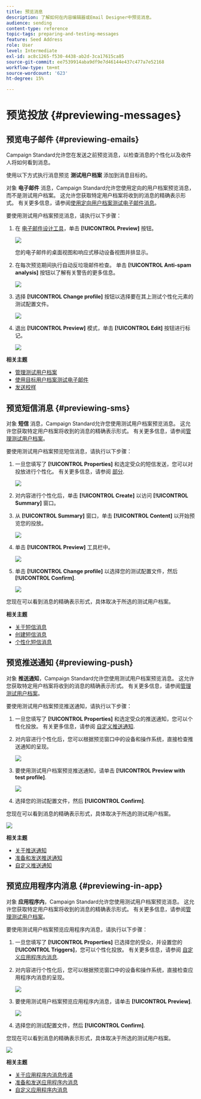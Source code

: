 ```yaml
---
title: 预览消息
description: 了解如何在内容编辑器或Email Designer中预览消息。
audience: sending
content-type: reference
topic-tags: preparing-and-testing-messages
feature: Seed Address
role: User
level: Intermediate
exl-id: ac8c1265-f530-4438-ab2d-3ca17615ca85
source-git-commit: ee7539914aba9df9e7d46144e437c477a7e52168
workflow-type: tm+mt
source-wordcount: '623'
ht-degree: 15%

---
```


# 预览投放 {#previewing-messages}

## 预览电子邮件 {#previewing-emails}

Campaign Standard允许您在发送之前预览消息，以检查消息的个性化以及收件人将如何看到消息。

使用以下方式执行消息预览 **测试用户档案** 添加到消息目标的。

对象 **电子邮件** 消息，Campaign Standard允许您使用定向的用户档案预览消息，而不是测试用户档案。 这允许您获取特定用户档案将收到的消息的精确表示形式。 有关更多信息，请参阅[使用定向用户档案测试电子邮件消息](../../sending/using/testing-messages-using-target.md)。

要使用测试用户档案预览消息，请执行以下步骤：

1. 在 [电子邮件设计工具](../../designing/using/designing-content-in-adobe-campaign.md)，单击 **[!UICONTROL Preview]** 按钮。

   ![](assets/sending_preview.png)

   您的电子邮件的桌面视图和响应式移动设备视图并排显示。

1. 在每次预览期间执行自动反垃圾邮件检查。 单击 **[!UICONTROL Anti-spam analysis]** 按钮以了解有关警告的更多信息。

   ![](assets/sending_anti-spam_analysis.png)

1. 选择 **[!UICONTROL Change profile]** 按钮以选择要在其上测试个性化元素的测试配置文件。

   ![](assets/sending_test-profile.png)

1. 退出 **[!UICONTROL Preview]** 模式，单击 **[!UICONTROL Edit]** 按钮进行标记。

   ![](assets/sending_preview_edit.png)

**相关主题**

* [管理测试用户档案](../../audiences/using/managing-test-profiles.md)
* [使用目标用户档案测试电子邮件](../../sending/using/testing-messages-using-target.md)
* [发送校样](../../sending/using/sending-proofs.md)

## 预览短信消息 {#previewing-sms}

对象 **短信** 消息，Campaign Standard允许您使用测试用户档案预览消息。 这允许您获取特定用户档案将收到的消息的精确表示形式。 有关更多信息，请参阅[管理测试用户档案](../../audiences/using/managing-test-profiles.md)。

要使用测试用户档案预览短信消息，请执行以下步骤：

1. 一旦您填写了 **[!UICONTROL Properties]** 和选定受众的短信发送，您可以对投放进行个性化。 有关更多信息，请参阅 [部分](../../channels/using/personalizing-sms-messages.md).

   ![](assets/sms_preview.png)

1. 对内容进行个性化后，单击 **[!UICONTROL Create]** 以访问 **[!UICONTROL Summary]** 窗口。

1. 从 **[!UICONTROL Summary]** 窗口，单击 **[!UICONTROL Content]** 以开始预览您的投放。

   ![](assets/sms_preview_2.png)

1. 单击 **[!UICONTROL Preview]** 工具栏中。

   ![](assets/sms_preview_3.png)

1. 单击 **[!UICONTROL Change profile]** 以选择您的测试配置文件，然后 **[!UICONTROL Confirm]**.

   ![](assets/sms_preview_4.png)

您现在可以看到消息的精确表示形式，具体取决于所选的测试用户档案。

**相关主题**

* [关于短信消息](../../channels/using/about-sms-messages.md)
* [创建短信消息](../../channels/using/creating-an-sms-message.md)
* [个性化短信消息](../../channels/using/personalizing-sms-messages.md)

## 预览推送通知 {#previewing-push}

对象 **推送通知**，Campaign Standard允许您使用测试用户档案预览消息。 这允许您获取特定用户档案将收到的消息的精确表示形式。 有关更多信息，请参阅[管理测试用户档案](../../audiences/using/managing-test-profiles.md)。

要使用测试用户档案预览推送通知，请执行以下步骤：

1. 一旦您填写了 **[!UICONTROL Properties]** 和选定受众的推送通知，您可以个性化投放。 有关更多信息，请参阅 [自定义推送通知](../../channels/using/customizing-a-push-notification.md).

1. 对内容进行个性化后，您可以根据预览窗口中的设备和操作系统，直接检查推送通知的呈现。

   ![](assets/push_preview.png)

1. 要使用测试用户档案预览推送通知，请单击 **[!UICONTROL Preview with test profile]**.

   ![](assets/push_preview_2.png)

1. 选择您的测试配置文件，然后 **[!UICONTROL Confirm]**.

您现在可以看到消息的精确表示形式，具体取决于所选的测试用户档案。

![](assets/push_preview_3.png)

**相关主题**

* [关于推送通知](../../channels/using/about-push-notifications.md)
* [准备和发送推送通知](../../channels/using/preparing-and-sending-a-push-notification.md)
* [自定义推送通知](../../channels/using/customizing-a-push-notification.md)

## 预览应用程序内消息 {#previewing-in-app}

对象 **应用程序内**，Campaign Standard允许您使用测试用户档案预览消息。 这允许您获取特定用户档案将收到的消息的精确表示形式。 有关更多信息，请参阅[管理测试用户档案](../../audiences/using/managing-test-profiles.md)。

要使用测试用户档案预览应用程序内消息，请执行以下步骤：

1. 一旦您填写了 **[!UICONTROL Properties]** 已选择您的受众，并设置您的 **[!UICONTROL Triggers]**，您可以个性化投放。 有关更多信息，请参阅 [自定义应用程序内消息](../../channels/using/customizing-an-in-app-message.md).

1. 对内容进行个性化后，您可以根据预览窗口中的设备和操作系统，直接检查应用程序内消息的呈现。

   ![](assets/in_app_preview.png)

1. 要使用测试用户档案预览应用程序内消息，请单击 **[!UICONTROL Preview]**.

   ![](assets/in_app_preview_2.png)

1. 选择您的测试配置文件，然后 **[!UICONTROL Confirm]**.

您现在可以看到消息的精确表示形式，具体取决于所选的测试用户档案。

![](assets/in_app_preview_3.png)

**相关主题**

* [关于应用程序内消息传递](../../channels/using/about-in-app-messaging.md)
* [准备和发送应用程序内消息](../../channels/using/preparing-and-sending-an-in-app-message.md)
* [自定义应用程序内消息](../../channels/using/customizing-an-in-app-message.md)

